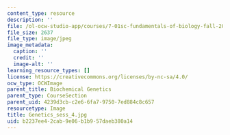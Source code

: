 ```yaml
---
content_type: resource
description: ''
file: /ol-ocw-studio-app/courses/7-01sc-fundamentals-of-biology-fall-2011/b2237ee42cab9e06b1b957daeb380a14_Genetics_sess_4.jpg
file_size: 2637
file_type: image/jpeg
image_metadata:
  caption: ''
  credit: ''
  image-alt: ''
learning_resource_types: []
license: https://creativecommons.org/licenses/by-nc-sa/4.0/
ocw_type: OCWImage
parent_title: Biochemical Genetics
parent_type: CourseSection
parent_uid: 4239d3cb-c2e6-6fa7-9750-7ed884c8c657
resourcetype: Image
title: Genetics_sess_4.jpg
uid: b2237ee4-2cab-9e06-b1b9-57daeb380a14
---
```

